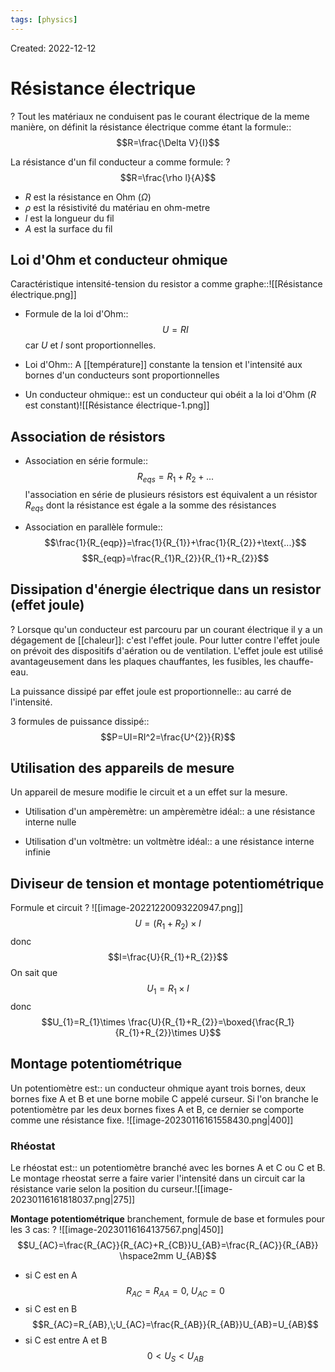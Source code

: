 ```yaml
---
tags: [physics] 
---
```

Created: 2022-12-12

# Résistance électrique
?
Tout les matériaux ne conduisent pas le courant électrique de la meme manière, on définit la résistance électrique comme étant la formule::$$R=\frac{\Delta V}{I}$$
<!--SR:!2024-10-14,382,230-->

La résistance d'un fil conducteur a comme formule:
?
$$R=\frac{\rho l}{A}$$
- $R$ est la résistance en Ohm ($\Omega$)
- $\rho$ est la résistivité du matériau en ohm-metre
- $l$ est la longueur du fil
- $A$ est la surface du fil
<!--SR:!2024-04-27,159,210-->

## Loi d'Ohm et conducteur ohmique

Caractéristique intensité-tension du resistor a comme graphe::![[Résistance électrique.png]]
<!--SR:!2024-04-12,154,210-->
- Formule de la loi d'Ohm::$$U=RI$$ car $U$ et $I$ sont proportionnelles.
<!--SR:!2024-03-04,44,190-->

- Loi d'Ohm:: A [[température]] constante la tension et l'intensité aux bornes d'un conducteurs sont proportionnelles
<!--SR:!2024-04-06,104,243-->

- Un conducteur ohmique:: est un conducteur qui obéit a la loi d'Ohm ($R$ est constant)![[Résistance électrique-1.png]]
<!--SR:!2024-05-14,313,250-->

## Association de résistors
- Association en série formule::$$R_{eqs}=R_1+R_2+\text{...}$$ l'association en série de plusieurs résistors est équivalent a un résistor $R_{eqs}$ dont la résistance est égale a la somme des résistances
<!--SR:!2025-02-28,476,242-->
- Association en parallèle formule::$$\frac{1}{R_{eqp}}=\frac{1}{R_{1}}+\frac{1}{R_{2}}+\text{...}$$ $$R_{eqp}=\frac{R_{1}R_{2}}{R_{1}+R_{2}}$$
<!--SR:!2024-02-16,20,181-->

## Dissipation d'énergie électrique dans un resistor (effet joule)
?
Lorsque qu'un conducteur est parcouru par un courant électrique il y a un dégagement de [[chaleur]]: c'est l'effet joule.
Pour lutter contre l'effet joule on prévoit des dispositifs d'aération ou de ventilation. L'effet joule est utilisé avantageusement dans les plaques chauffantes, les fusibles, les chauffe-eau.
<!--SR:!2024-03-19,101,202-->

La puissance dissipé par effet joule est proportionnelle:: au carré de l'intensité.
<!--SR:!2024-02-18,116,182-->

3 formules de puissance dissipé::$$P=UI=RI^2=\frac{U^{2}}{R}$$
<!--SR:!2025-03-05,478,242-->

## Utilisation des appareils de mesure
Un appareil de mesure modifie le circuit et a un effet sur la mesure. 

- Utilisation d'un ampèremètre: un ampèremètre idéal:: a une résistance interne nulle
<!--SR:!2024-04-01,103,243-->

- Utilisation d'un voltmètre: un voltmètre idéal:: a une résistance interne infinie
<!--SR:!2024-03-15,104,222-->

## Diviseur de tension et montage potentiométrique
Formule et circuit
?
![[image-20221220093220947.png]]
$$U=(R_{1}+R_{2})\times I$$
donc
$$I=\frac{U}{R_{1}+R_{2}}$$
On sait que
$$U_{1}=R_{1}\times I$$
donc
$$U_{1}=R_{1}\times \frac{U}{R_{1}+R_{2}}=\boxed{\frac{R_1}{R_{1}+R_{2}}\times U}$$
<!--SR:!2024-02-01,38,200-->

## Montage potentiométrique
Un potentiomètre est:: un conducteur ohmique ayant trois bornes, deux bornes fixe A et B et une borne mobile C appelé curseur. Si l'on branche le potentiomètre par les deux bornes fixes A et B, ce dernier se comporte comme une résistance fixe. ![[image-20230116161558430.png|400]]
<!--SR:!2024-02-09,12,183-->


### Rhéostat
Le rhéostat est:: un potentiomètre branché avec les bornes A et C ou C et B. Le montage rheostat serre a faire varier l'intensité dans un circuit car la résistance varie selon la position du curseur.![[image-20230116161818037.png|275]]
<!--SR:!2024-05-09,172,243-->


**Montage potentiométrique** branchement, formule de base et formules pour les 3 cas:
?
![[image-20230116164137567.png|450]]$$U_{AC}=\frac{R_{AC}}{R_{AC}+R_{CB}}U_{AB}=\frac{R_{AC}}{R_{AB}} \hspace2mm U_{AB}$$
- si C est en A $$R_{AC}=R_{AA}=0,\;U_{AC}=0$$
- si C est en B $$R_{AC}=R_{AB},\;U_{AC}=\frac{R_{AB}}{R_{AB}}U_{AB}=U_{AB}$$
- si C est entre A et B $$0<U_{S}<U_{AB}$$
<!--SR:!2024-02-02,37,158-->











